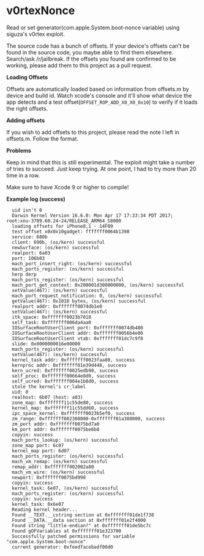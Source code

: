 # v0rtexNonce

Read or set generator(com.apple.System.boot-nonce variable) using siguza's v0rtex exploit.

The source code has a bunch of offsets. If your device's offsets can't be found in the source code, you maybe able to find them elsewhere. Search/ask /r/jailbreak. If the offsets you found are confirmed to be working, please add them to this project as a pull request.


**Loading Offsets**

Offsets are automatically loaded based on information from offsets.m by device and build id.
Watch xcode's console and it'll show what device the app detects and a test offset(`OFFSET_ROP_ADD_X0_X0_0x10`) to verify if it loads the right offsets.

**Adding offsets**

If you wish to add offsets to this project, please read the note I left in offsets.m. Follow the format.

**Problems**

Keep in mind that this is still experimental. The exploit might take a number of tries to succeed. Just keep trying. At one point, I had to try more than 20 time in a row.

Make sure to have Xcode 9 or higher to compile!


**Example log (success)**

```
  uid isn't 0
  Darwin Kernel Version 16.6.0: Mon Apr 17 17:33:34 PDT 2017; root:xnu-3789.60.24~24/RELEASE_ARM64_S8000
  loading offsets for iPhone8,1 - 14F89
  test offset x0x0x10gadget: fffffff0064b1398
  service: 680b
  client: 690b, (os/kern) successful
  newSurface: (os/kern) successful
  realport: 6a03
  port: 106b03
  mach_port_insert_right: (os/kern) successful
  mach_ports_register: (os/kern) successful
  herp derp
  mach_ports_register: (os/kern) successful
  mach_port_get_context: 0x200001d300000000, (os/kern) successful
  setValue(467): (os/kern) successful
  mach_port_request_notification: 0, (os/kern) successful
  getValue(467): 0x1010 bytes, (os/kern) successful
  realport addr: 0xfffffff0074db1e0
  setValue(467): (os/kern) successful
  itk_space: 0xfffffff0023b7018
  self_task: 0xfffffff006da4aa0
  IOSurfaceRootUserClient port: 0xfffffff0074db480
  IOSurfaceRootUserClient addr: 0xfffffff0056b4e00
  IOSurfaceRootUserClient vtab: 0xfffffff01dc7c9f8
  slide: 0x0000000016e00000
  mach_ports_register: (os/kern) successful
  setValue(467): (os/kern) successful
  kernel_task addr: 0xfffffff0023faa80, success
  kernproc addr: 0xfffffff01e39d448, success
  kern_ucred: 0xfffffff0025edb90, success
  self_proc: 0xfffffff00664e8d0, success
  self_ucred: 0xfffffff004e1b8d0, success
  stole the kernel's cr_label
  uid: 0
  realhost: 6b07 (host: a03)
  zone_map: 0xfffffff11c55de80, success
  kernel_map: 0xfffffff11c55dd60, success
  ipc_space_kernel: 0xfffffff0023b5ef0, success
  zm_range: 0xfffffff002308000-0xfffffff01a308000, success
  zm_port addr: 0xfffffff0075bd7a0
  km_port addr: 0xfffffff0075be6b8
  copyin: success
  mach_ports_lookup: (os/kern) successful
  zone_map port: 6c07
  kernel_map port: 6d07
  mach_ports_register: (os/kern) successful
  mach_vm_remap: (os/kern) successful
  remap_addr: 0xfffffff002002a80
  mach_vm_wire: (os/kern) successful
  newport: 0xfffffff0075bd998
  copyin: success
  kernel_task: 6e07, (os/kern) successful
  mach_ports_register: (os/kern) successful
  copyin: success
  kernel_task: 0x6e07
  Reading kernel header...
  Found __TEXT.__cstring section at 0xfffffff01de1f738
  Found __DATA.__data section at 0xfffffff01e2f4000
  Found string "little-endian?" at 0xfffffff01de5bc7c
  Found gOFVariables at 0xfffffff01e323700
  Successfully patched permissions for variable "com.apple.System.boot-nonce"
  current generator: 0xfeedfacebadf00d0
```
